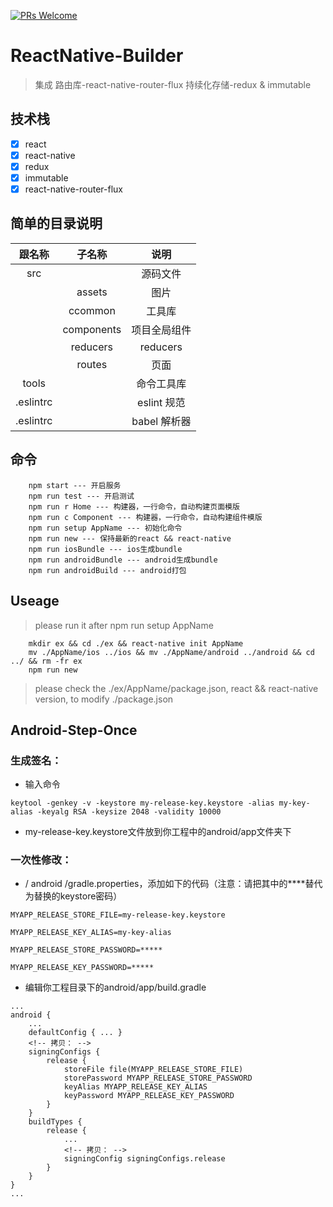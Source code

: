 [![PRs Welcome](https://img.shields.io/badge/PRs-welcome-brightgreen.svg)](https://github.com/Timson020/React-Native-Builder.git/pulls)

# ReactNative-Builder
> 集成 路由库-react-native-router-flux 持续化存储-redux & immutable

## 技术栈
- [X] react
- [X] react-native
- [X] redux
- [X] immutable
- [X] react-native-router-flux

## 简单的目录说明

|跟名称|子名称|说明|
|:--:|:--:|:--:|
|src||源码文件|
||assets|图片|
||ccommon|工具库|
||components|项目全局组件|
||reducers|reducers|
||routes|页面|
|tools||命令工具库|
|.eslintrc||eslint 规范|
|.eslintrc||babel 解析器|

## 命令
```
	npm start --- 开启服务
	npm run test --- 开启测试
	npm run r Home --- 构建器，一行命令，自动构建页面模版
	npm run c Component --- 构建器，一行命令，自动构建组件模版
	npm run setup AppName --- 初始化命令
	npm run new --- 保持最新的react && react-native
	npm run iosBundle --- ios生成bundle
	npm run androidBundle --- android生成bundle
	npm run androidBuild --- android打包
```

## Useage
>please run it after npm run setup AppName

```	
	mkdir ex && cd ./ex && react-native init AppName
	mv ./AppName/ios ../ios && mv ./AppName/android ../android && cd ../ && rm -fr ex
	npm run new
```

>please check the ./ex/AppName/package.json, react && react-native version, to modify ./package.json

## Android-Step-Once

### 生成签名：

- 输入命令
```
keytool -genkey -v -keystore my-release-key.keystore -alias my-key-alias -keyalg RSA -keysize 2048 -validity 10000
```

- my-release-key.keystore文件放到你工程中的android/app文件夹下 

### 一次性修改：

- / android /gradle.properties，添加如下的代码（注意：请把其中的****替代为替换的keystore密码）
```
MYAPP_RELEASE_STORE_FILE=my-release-key.keystore

MYAPP_RELEASE_KEY_ALIAS=my-key-alias

MYAPP_RELEASE_STORE_PASSWORD=*****

MYAPP_RELEASE_KEY_PASSWORD=*****
```

- 编辑你工程目录下的android/app/build.gradle
```
...
android {
	...
	defaultConfig { ... }
	<!-- 拷贝： -->
	signingConfigs {
		release {
			storeFile file(MYAPP_RELEASE_STORE_FILE)
			storePassword MYAPP_RELEASE_STORE_PASSWORD
			keyAlias MYAPP_RELEASE_KEY_ALIAS
			keyPassword MYAPP_RELEASE_KEY_PASSWORD
		}
	}
	buildTypes {
		release {
			...
			<!-- 拷贝： -->
			signingConfig signingConfigs.release
		}
	}
}
...
```
